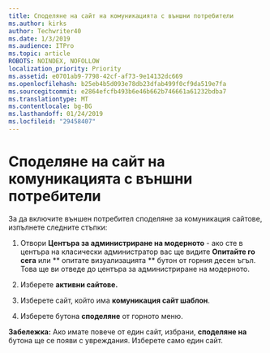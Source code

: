 ```yaml
---
title: Споделяне на сайт на комуникацията с външни потребители
ms.author: kirks
author: Techwriter40
ms.date: 1/3/2019
ms.audience: ITPro
ms.topic: article
ROBOTS: NOINDEX, NOFOLLOW
localization_priority: Priority
ms.assetid: e0701ab9-7798-42cf-af73-9e14132dc669
ms.openlocfilehash: b25eb4b5d093e78db23dfab499f0cf9da519e7fa
ms.sourcegitcommit: e2864efcfb493b6e46b662b746661a61232bdba7
ms.translationtype: MT
ms.contentlocale: bg-BG
ms.lasthandoff: 01/24/2019
ms.locfileid: "29458407"
---
```

# <a name="share-a-communication-site-with-external-users"></a>Споделяне на сайт на комуникацията с външни потребители

За да включите външен потребител споделяне за комуникация сайтове, изпълнете следните стъпки: 
  
1. Отвори **Центъра за администриране на модерното** - ако сте в центъра на класически администратор вас ще видите **Опитайте го сега** или ** опитате визуализацията ** бутон от горния десен ъгъл. Това ще ви отведе до центъра за администриране на модерното. 
  
2. Изберете **активни сайтове.**
  
3. Изберете сайт, който има **комуникация сайт шаблон**. 
  
4. Изберете бутона **споделяне** от горното меню. 
  
 **Забележка:** Ако имате повече от един сайт, избрани, **споделяне на** бутона ще се появи с увреждания. Изберете само един сайт. 
  

